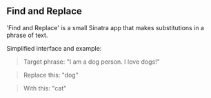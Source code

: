 ## Find and Replace

'Find and Replace' is a small Sinatra app that makes substitutions in a phrase of text.

Simplified interface and example:

>Target phrase:
>"I am a dog person. I love dogs!"

>Replace this:
>"dog"

>With this:
>"cat"
